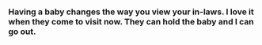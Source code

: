 ### Having a baby changes the way you view your in-laws. I love it when they come to visit now. They can hold the baby and I can go out.